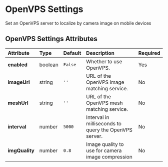 
OpenVPS Settings
================


Set an OpenVPS server to localize by camera image on mobile devices

OpenVPS Settings Attributes
----------------------------

|Attribute|Type|Default|Description|Required|
| :--- | :--- | :--- | :--- | :--- |
|**enabled**|boolean|```False```|Whether to use OpenVPS.|Yes|
|**imageUrl**|string|```''```|URL of the OpenVPS image matching service.|No|
|**meshUrl**|string|```''```|URL of the OpenVPS mesh matching service.|No|
|**interval**|number|```5000```|Interval in milliseconds to query the OpenVPS server.|No|
|**imgQuality**|number|```0.8```|Image quality to use for camera image compression|No|
